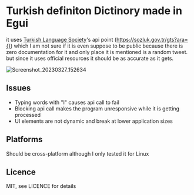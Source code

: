 # Turkish definiton Dictinory made in Egui

it uses [Turkish Language Society](https://sozluk.gov.tr/)'s api point (https://sozluk.gov.tr/gts?ara={}) which I am not sure if it is even suppose to be public because there is zero documentation
for it and only place it is mentioned is a random tweet. but since it uses official resources it should be as accurate as it gets.

![Screenshot_20230327_152634](https://user-images.githubusercontent.com/63582793/227951012-76a77c0d-4199-47fb-b265-9009905538d5.png)

## Issues

* Typing words with "I" causes api call to fail
* Blocking api call makes the program unresponsive while it is getting processed
* UI elements are not dynamic and break at lower application sizes

## Platforms

Should be cross-platform although I only tested it for Linux


## Licence
MIT, see LICENCE for details
